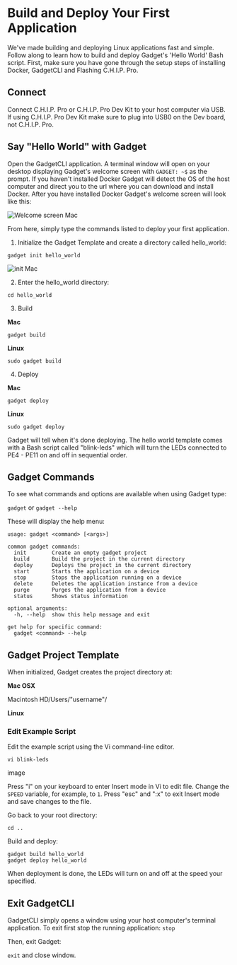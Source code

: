 # Build and Deploy Your First Application

We've made building and deploying Linux applications fast and simple. Follow along to learn how to build and deploy Gadget's 'Hello World' Bash script. First, make sure you have gone through the setup steps of installing Docker, GadgetCLI and Flashing C.H.I.P. Pro.

## Connect 

Connect C.H.I.P. Pro or C.H.I.P. Pro Dev Kit to your host computer via USB. If using C.H.I.P. Pro Dev Kit make sure to plug into USB0 on the Dev board, not C.H.I.P. Pro. 

## Say "Hello World" with Gadget

Open the GadgetCLI application. A terminal window will open on your desktop displaying Gadget's welcome screen with `GADGET: ~$` as the prompt. If you haven't installed Docker Gadget will detect the OS of the host computer and direct you to the url where you can download and install Docker. After you have installed Docker Gadget's welcome screen will look like this: 

![Welcome screen Mac](images/welcomeFlash.png)

From here, simply type the commands listed to deploy your first application.

1) Initialize the Gadget Template and create a directory called hello_world:

`gadget init hello_world`

![init Mac](images/initMac.png)

2) Enter the hello_world directory:

`cd hello_world`

3) Build 

**Mac**

`gadget build`

**Linux**

`sudo gadget build`

4) Deploy

**Mac**

`gadget deploy`

**Linux**

`sudo gadget deploy`

Gadget will tell when it's done deploying. The hello world template comes with a Bash script called "blink-leds" which will turn the LEDs connected to PE4 - PE11 on and off in sequential order. 

## Gadget Commands

To see what commands and options are available when using Gadget type:

`gadget` or `gadget --help`

These will display the help menu:

```shell
usage: gadget <command> [<args>]

common gadget commands: 
  init        Create an empty gadget project 
  build       Build the project in the current directory
  deploy      Deploys the project in the current directory
  start       Starts the application on a device
  stop        Stops the application running on a device
  delete      Deletes the application instance from a device
  purge       Purges the application from a device
  status      Shows status information

optional arguments:
  -h, --help  show this help message and exit

get help for specific command:
  gadget <command> --help
```

## Gadget Project Template
When initialized, Gadget creates the project directory at:

**Mac OSX**

Macintosh HD/Users/"username"/

**Linux**

### Edit Example Script

Edit the example script using the Vi command-line editor. 

`vi blink-leds`

image

Press "i" on your keyboard to enter Insert mode in Vi to edit file. Change the `SPEED` variable, for example, to `1`. Press "esc" and ":x" to exit Insert mode and save changes to the file. 

Go back to your root directory:

`cd ..`

Build and deploy:

```shell
gadget build hello_world
gadget deploy hello_world
```

When deployment is done, the LEDs will turn on and off at the speed your specified. 

## Exit GadgetCLI

GadgetCLI simply opens a window using your host computer's terminal application. To exit first stop the running application:
`stop`

Then, exit Gadget:
 
`exit` and close window.



	